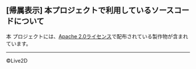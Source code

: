 ## [帰属表示] 本プロジェクトで利用しているソースコードについて
本 プロジェクトには、[Apache 2.0ライセンス](https://www.apache.org/licenses/LICENSE-2.0.html)で配布されている製作物が含まれています。

---

©Live2D
